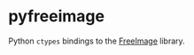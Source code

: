 pyfreeimage
===========

Python `ctypes` bindings to the [FreeImage](http://freeimage.sourceforge.net/) library.
